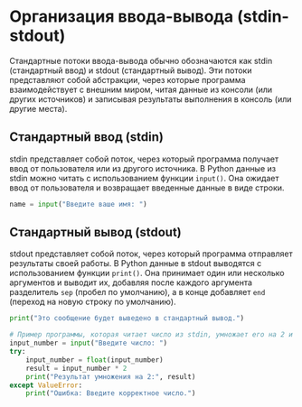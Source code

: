 # Организация ввода-вывода (stdin-stdout)

Стандартные потоки ввода-вывода обычно обозначаются как stdin (стандартный ввод) и stdout (стандартный вывод).
Эти потоки представляют собой абстракции, через которые программа взаимодействует с внешним миром,
читая данные из консоли (или других источников) и записывая результаты выполнения в консоль (или другие места).

## Стандартный ввод (stdin)

stdin представляет собой поток, через который программа получает ввод от пользователя или из другого источника.
В Python данные из stdin можно читать с использованием функции `input()`.
Она ожидает ввод от пользователя и возвращает введенные данные в виде строки.

```python
name = input("Введите ваше имя: ")
```

## Стандартный вывод (stdout)

stdout представляет собой поток, через который программа отправляет результаты своей работы.
В Python данные в stdout выводятся с использованием функции `print()`.
Она принимает один или несколько аргументов и выводит их, добавляя после каждого аргумента разделитель `sep` (пробел по умолчанию),
а в конце добавляет `end` (переход на новую строку по умолчанию).

```python
print("Это сообщение будет выведено в стандартный вывод.")
```

```python
# Пример программы, которая читает число из stdin, умножает его на 2 и выводит результат в stdout
input_number = input("Введите число: ")
try:
    input_number = float(input_number)
    result = input_number * 2
    print("Результат умножения на 2:", result)
except ValueError:
    print("Ошибка: Введите корректное число.")
```
